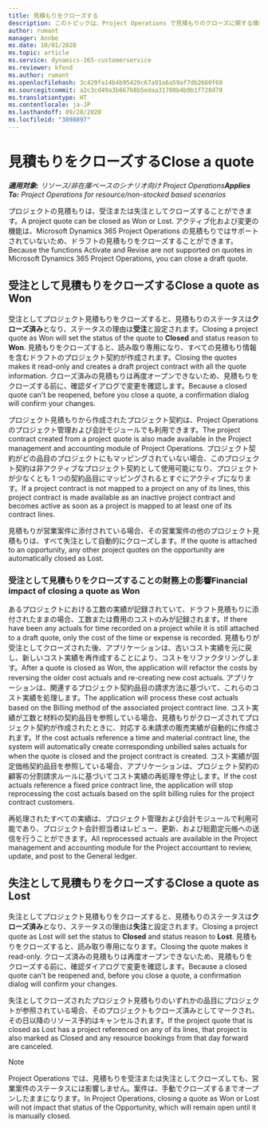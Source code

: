 ```yaml
---
title: 見積もりをクローズする
description: このトピックは、Project Operations で見積もりのクローズに関する情報を提供します。
author: rumant
manager: Annbe
ms.date: 10/01/2020
ms.topic: article
ms.service: dynamics-365-customerservice
ms.reviewer: kfend
ms.author: rumant
ms.openlocfilehash: 3c429fa14b4b95420c67a91a6a59af7db2660f68
ms.sourcegitcommit: a2c3cd49a3b667b8b5edaa31788b4b9b1f728d78
ms.translationtype: HT
ms.contentlocale: ja-JP
ms.lasthandoff: 09/28/2020
ms.locfileid: "3898897"
---
```

# <a name="close-a-quote"></a><span data-ttu-id="be436-103">見積もりをクローズする</span><span class="sxs-lookup"><span data-stu-id="be436-103">Close a quote</span></span>

<span data-ttu-id="be436-104">_**適用対象:** リソース/非在庫ベースのシナリオ向け Project Operations_</span><span class="sxs-lookup"><span data-stu-id="be436-104">_**Applies To:** Project Operations for resource/non-stocked based scenarios_</span></span>

<span data-ttu-id="be436-105">プロジェクトの見積もりは、受注または失注としてクローズすることができます。</span><span class="sxs-lookup"><span data-stu-id="be436-105">A project quote can be closed as Won or Lost.</span></span> <span data-ttu-id="be436-106">アクティブ化および変更の機能は、Microsoft Dynamics 365 Project Operations の見積もりではサポートされていないため、ドラフトの見積もりをクローズすることができます。</span><span class="sxs-lookup"><span data-stu-id="be436-106">Because the functions Activate and Revise are not supported on quotes in Microsoft Dynamics 365 Project Operations, you can close a draft quote.</span></span>

## <a name="close-a-quote-as-won"></a><span data-ttu-id="be436-107">受注として見積もりをクローズする</span><span class="sxs-lookup"><span data-stu-id="be436-107">Close a quote as Won</span></span>

<span data-ttu-id="be436-108">受注としてプロジェクト見積もりをクローズすると、見積もりのステータスは**クローズ済み**となり、ステータスの理由は**受注**と設定されます。</span><span class="sxs-lookup"><span data-stu-id="be436-108">Closing a project quote as Won will set the status of the quote to **Closed** and status reason to **Won**.</span></span> <span data-ttu-id="be436-109">見積もりをクローズすると、読み取り専用になり、すべての見積もり情報を含むドラフトのプロジェクト契約が作成されます。</span><span class="sxs-lookup"><span data-stu-id="be436-109">Closing the quotes makes it read-only and creates a draft project contract with all the quote information.</span></span> <span data-ttu-id="be436-110">クローズ済みの見積もりは再度オープンできないため、見積もりをクローズする前に、確認ダイアログで変更を確認します。</span><span class="sxs-lookup"><span data-stu-id="be436-110">Because a closed quote can't be reopened, before you close a quote, a confirmation dialog will confirm your changes.</span></span>

<span data-ttu-id="be436-111">プロジェクト見積もりから作成されたプロジェクト契約は、Project Operations のプロジェクト管理および会計モジュールでも利用できます。</span><span class="sxs-lookup"><span data-stu-id="be436-111">The project contract created from a project quote is also made available in the Project management and accounting module of Project Operations.</span></span> <span data-ttu-id="be436-112">プロジェクト契約がどの品目のプロジェクトにもマッピングされていない場合、このプロジェクト契約は非アクティブなプロジェクト契約として使用可能になり、プロジェクトが少なくとも 1 つの契約品目にマッピングされるとすぐにアクティブになります。</span><span class="sxs-lookup"><span data-stu-id="be436-112">If a project contract is not mapped to a project on any of its lines, this project contract is made available as an inactive project contract and becomes active as soon as a project is mapped to at least one of its contract lines.</span></span>

<span data-ttu-id="be436-113">見積もりが営業案件に添付されている場合、その営業案件の他のプロジェクト見積もりは、すべて失注として自動的にクローズします。</span><span class="sxs-lookup"><span data-stu-id="be436-113">If the quote is attached to an opportunity, any other project quotes on the opportunity are automatically closed as Lost.</span></span>

### <a name="financial-impact-of-closing-a-quote-as-won"></a><span data-ttu-id="be436-114">受注として見積もりをクローズすることの財務上の影響</span><span class="sxs-lookup"><span data-stu-id="be436-114">Financial impact of closing a quote as Won</span></span>

<span data-ttu-id="be436-115">あるプロジェクトにおける工数の実績が記録されていて、ドラフト見積もりに添付されたままの場合、工数または費用のコストのみが記録されます。</span><span class="sxs-lookup"><span data-stu-id="be436-115">If there have been any actuals for time recorded on a project while it is still attached to a draft quote, only the cost of the time or expense is recorded.</span></span> <span data-ttu-id="be436-116">見積もりが受注としてクローズされた後、アプリケーションは、古いコスト実績を元に戻し、新しいコスト実績を再作成することにより、コストをリファクタリングします。</span><span class="sxs-lookup"><span data-stu-id="be436-116">After a quote is closed as Won, the application will refactor the costs by reversing the older cost actuals and re-creating new cost actuals.</span></span> <span data-ttu-id="be436-117">アプリケーションは、関連するプロジェクト契約品目の請求方法に基づいて、これらのコスト実績を処理します。</span><span class="sxs-lookup"><span data-stu-id="be436-117">The application will process these cost actuals based on the Billing method of the associated project contract line.</span></span> <span data-ttu-id="be436-118">コスト実績が工数と材料の契約品目を参照している場合、見積もりがクローズされてプロジェクト契約が作成されたときに、対応する未請求の販売実績が自動的に作成されます。</span><span class="sxs-lookup"><span data-stu-id="be436-118">If the cost actuals reference a time and material contract line, the system will automatically create corresponding unbilled sales actuals for when the quote is closed and the project contract is created.</span></span> <span data-ttu-id="be436-119">コスト実績が固定価格契約品目を参照している場合、アプリケーションは、プロジェクト契約の顧客の分割請求ルールに基づいてコスト実績の再処理を停止します。</span><span class="sxs-lookup"><span data-stu-id="be436-119">If the cost actuals reference a fixed price contract line, the application will stop reprocessing the cost actuals based on the split billing rules for the project contract customers.</span></span>

<span data-ttu-id="be436-120">再処理されたすべての実績は、プロジェクト管理および会計モジュールで利用可能であり、プロジェクト会計担当者はレビュー、更新、および総勘定元帳への送信を行うことができます。</span><span class="sxs-lookup"><span data-stu-id="be436-120">All reprocessed actuals are available in the Project management and accounting module for the Project accountant to review, update, and post to the General ledger.</span></span> 

## <a name="close-a-quote-as-lost"></a><span data-ttu-id="be436-121">失注として見積もりをクローズする</span><span class="sxs-lookup"><span data-stu-id="be436-121">Close a quote as Lost</span></span>

<span data-ttu-id="be436-122">失注としてプロジェクト見積もりをクローズすると、見積もりのステータスは**クローズ済み**となり、ステータスの理由は**失注**と設定されます。</span><span class="sxs-lookup"><span data-stu-id="be436-122">Closing a project quote as Lost will set the status to **Closed** and status reason to **Lost**.</span></span> <span data-ttu-id="be436-123">見積もりをクローズすると、読み取り専用になります。</span><span class="sxs-lookup"><span data-stu-id="be436-123">Closing the quote makes it read-only.</span></span> <span data-ttu-id="be436-124">クローズ済みの見積もりは再度オープンできないため、見積もりをクローズする前に、確認ダイアログで変更を確認します。</span><span class="sxs-lookup"><span data-stu-id="be436-124">Because a closed quote can't be reopened and, before you close a quote, a confirmation dialog will confirm your changes.</span></span>

<span data-ttu-id="be436-125">失注としてクローズされたプロジェクト見積もりのいずれかの品目にプロジェクトが参照されている場合、そのプロジェクトもクローズ済みとしてマークされ、その日以降のリソース予約はキャンセルされます。</span><span class="sxs-lookup"><span data-stu-id="be436-125">If the project quote that is closed as Lost has a project referenced on any of its lines, that project is also marked as Closed and any resource bookings from that day forward are canceled.</span></span>

> [!NOTE]
> <span data-ttu-id="be436-126">Project Operations では、見積もりを受注または失注としてクローズしても、営業案件のステータスには影響しません。案件は、手動でクローズするまでオープンしたままになります。</span><span class="sxs-lookup"><span data-stu-id="be436-126">In Project Operations, closing a quote as Won or Lost will not impact that status of the Opportunity, which will remain open until it is manually closed.</span></span>
